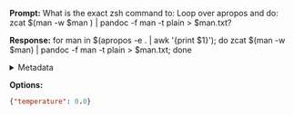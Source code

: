 **Prompt:**
What is the exact zsh command to: Loop over apropos and do: zcat $(man -w $man ) | pandoc -f man -t plain > $man.txt?


**Response:**
for man in $(apropos -e . | awk '{print $1}'); do zcat $(man -w $man) | pandoc -f man -t plain > $man.txt; done

<details><summary>Metadata</summary>

- Duration: 4402 ms
- Datetime: 2023-09-04T23:05:12.440549
- Model: gpt-4-0613

</details>

**Options:**
```json
{"temperature": 0.0}
```

